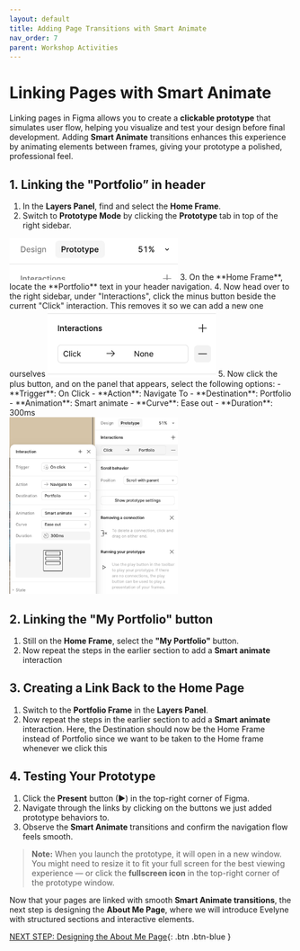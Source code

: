 ```yaml
---
layout: default
title: Adding Page Transitions with Smart Animate
nav_order: 7
parent: Workshop Activities
---
```


# Linking Pages with Smart Animate  

Linking pages in Figma allows you to create a **clickable prototype** that simulates user flow, helping you visualize and test your design before final development. Adding **Smart Animate** transitions enhances this experience by animating elements between frames, giving your prototype a polished, professional feel.  


## 1. Linking the "Portfolio” in header 

1. In the **Layers Panel**, find and select the **Home Frame**.  
2. Switch to **Prototype Mode** by clicking the **Prototype** tab in top of the right sidebar.  
<img src="images/prototype-mode.png" style="width:300px">
3. On the **Home Frame**, locate the **Portfolio** text in your header navigation.  
4. Now head over to the right sidebar, under "Interactions", click the minus button beside the current "Click" interaction. This removes it so we can add a new one ourselves  
<img src="images/minus-click.png" style="width:300px">
5. Now click the plus button, and on the panel that appears, select the following options:  
   - **Trigger**: On Click  
   - **Action**: Navigate To  
   - **Destination**: Portfolio  
   - **Animation**: Smart animate  
   - **Curve**: Ease out 
   - **Duration**: 300ms<br>
<img src="images/smart-animate.png" style="width:300px">  

## 2. Linking the "My Portfolio" button  

1. Still on the **Home Frame**, select the **"My Portfolio"** button.  
2. Now repeat the steps in the earlier section to add a **Smart animate** interaction


## 3. Creating a Link Back to the Home Page  

1. Switch to the **Portfolio Frame** in the **Layers Panel**.  
2. Now repeat the steps in the earlier section to add a **Smart animate** interaction. Here, the Destination should now be the Home Frame instead of Portfolio since we want to be taken to the Home frame whenever we click this


## 4. Testing Your Prototype  

1. Click the **Present** button (▶) in the top-right corner of Figma.  
2. Navigate through the links by clicking on the buttons we just added prototype behaviors to.  
3. Observe the **Smart Animate** transitions and confirm the navigation flow feels smooth.  

> **Note:** When you launch the prototype, it will open in a new window. You might need to resize it to fit your full screen for the best viewing experience — or click the **fullscreen icon** in the top-right corner of the prototype window.


Now that your pages are linked with smooth **Smart Animate transitions**, the next step is designing the **About Me Page**, where we will introduce Evelyne with structured sections and interactive elements.  

[NEXT STEP: Designing the About Me Page](about-page.html){: .btn .btn-blue }  
